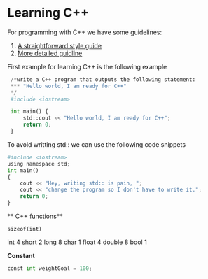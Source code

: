 # Learning C++

For programming with C++ we have some guidelines:
1. [A straightforward style guide](https://github.com/Microsoft/AirSim/blob/master/docs/coding_guidelines.md) 
2. [More detailed guidline](https://google.github.io/styleguide/cppguide.html)

First example for learning C++ is the following example
```python
 /*write a C++ program that outputs the following statement:
 *** "Hello world, I am ready for C++"
 */
 #include <iostream>

 int main() {
     std::cout << "Hello world, I am ready for C++";
     return 0;
 }
```

To avoid writting std:: we can use the following code snippets

```python
#include <iostream>
using namespace std;
int main()
{
    cout << "Hey, writing std:: is pain, ";
    cout << "change the program so I don't have to write it.";
    return 0;
}
```

** C++ functions**

```cpython
sizeof(int)
```
int 4
short 2
long 8
char 1
float 4
double 8
bool 1


**Constant**
```python
const int weightGoal = 100;
```
<!--stackedit_data:
eyJoaXN0b3J5IjpbLTIwOTQ1Njc2MzQsLTE2NzE4NzQ5MDUsLT
Y2ODg4ODIwMSwyNDAwMzQ2NSwtMTAzNTE4MDk1MCwtMTI4MDMw
MjE5MV19
-->